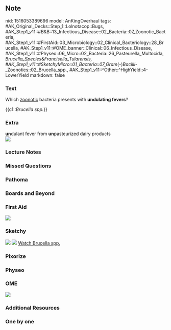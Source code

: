 ## Note
nid: 1516053389696
model: AnKingOverhaul
tags: #AK_Original_Decks::Step_1::Lolnotacop::Bugs, #AK_Step1_v11::#B&B::13_Infectious_Disease::02_Bacteria::07_Zoonotic_Bacteria, #AK_Step1_v11::#FirstAid::03_Microbiology::02_Clinical_Bacteriology::28_Brucella, #AK_Step1_v11::#OME_banner::Clinical::06_Infectious_Disease, #AK_Step1_v11::#Physeo::06_Micro::02_Bacteria::26_Pasteurella_Multocida,_Brucella_Species_&_Francisella_Tularensis, #AK_Step1_v11::#SketchyMicro::01_Bacteria::07_Gram_(-)_Bacilli_-_Zoonotics::02_Brucella_spp., #AK_Step1_v11::^Other::^HighYield::4-LowerYield
markdown: false

### Text
Which <u>zoonotic</u> bacteria presents with <b>undulating
fevers</b>?
<div>
  {{c1::<i>Brucella spp.</i>}}
</div>

### Extra
<div>
  <b>un</b>dulant fever from <b>un</b>pasteurized dairy products
</div><img src="paste-10045928505839.jpg">

### Lecture Notes


### Missed Questions


### Pathoma


### Boards and Beyond


### First Aid
<img src="paste-4e16e743f261fc0addac7c9c916fe696804207c6.jpg">

### Sketchy
<img src="paste-97233764614147.jpg"> <img src=
"paste-636d5e58ff8d013612107c257df1ee4713babf9c.png"> <a href=
"https://dashboard.sketchy.com/study/medical/courses/medical-microbiology/units/medical-microbiology-bacteria/videos/medical-microbiology-bacteria-gram-negative-bacilli-zoonotics-brucella-spp?utm_source=anki&utm_medium=partnership&utm_campaign=february_update&utm_content=medical">
Watch Brucella spp.</a>

### Pixorize


### Physeo


### OME
<div class="ome-widget">
  <a href=
  "https://onlinemeded.org/spa/infectious-disease?ref=anki"><img src="_OME_AnkiFlashcards_Topic_4.png"></a>
</div>

### Additional Resources


### One by one


